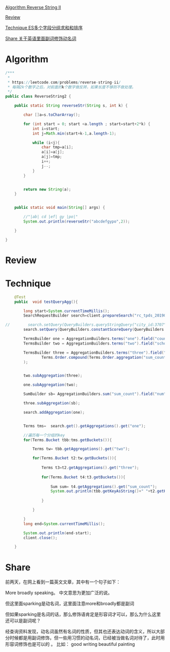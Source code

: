
 [Algorithm Reverse String II](#algorithm)

 [Review](#review)

 [Technique ES多个字段分组求和和排序](#technique)

 [Share 关于英语里面副词修饰动名词 ](#share)


# Algorithm

```java
/***
 *
 * https://leetcode.com/problems/reverse-string-ii/
 * 每隔2k个数字之后，对前面的k个数字做反转，如果长度不够则不做处理。
 */
public class ReverseString2 {

    public static String reverseStr(String s, int k) {

        char []a=s.toCharArray();

        for (int start = 0; start <a.length ; start=start+2*k) {
            int i=start;
            int j=Math.min(start+k-1,a.length-1);

            while (i<j){
                char tmp=a[i];
                a[i]=a[j];
                a[j]=tmp;
                i++;
                j--;
            }
        }


        return new String(a);
    }


    public static void main(String[] args) {

        //"|ab| cd |ef| gy |po|"
        System.out.println(reverseStr("abcdefgypo",2));

    }

}

```


# Review


# Technique

```java
    @Test
    public  void testQueryAgg(){

        long start=System.currentTimeMillis();
        SearchRequestBuilder search=client.prepareSearch("rc_tpds_20190222").setTypes("rc_tpds");

//        search.setQuery(QueryBuilders.queryStringQuery("city_id:3707"));
        search.setQuery(QueryBuilders.constantScoreQuery(QueryBuilders.queryStringQuery("city_id:3707")));

        TermsBuilder one = AggregationBuilders.terms("one").field("county_id");
        TermsBuilder two = AggregationBuilders.terms("two").field("school_id");

        TermsBuilder three = AggregationBuilders.terms("three").field("user_id").order(
                Terms.Order.compound(Terms.Order.aggregation("sum_count",false))//先按count，降序排)
        );


        two.subAggregation(three);

        one.subAggregation(two);

        SumBuilder sb= AggregationBuilders.sum("sum_count").field("num");

        three.subAggregation(sb);

        search.addAggregation(one);


        Terms tms=  search.get().getAggregations().get("one");

        //遍历每一个分组的key
        for(Terms.Bucket tbb:tms.getBuckets()){

            Terms tw= tbb.getAggregations().get("two");

            for(Terms.Bucket t2:tw.getBuckets()){
                
                Terms t3=t2.getAggregations().get("three");
                
                for(Terms.Bucket t4:t3.getBuckets()){
                    
                    Sum sum= t4.getAggregations().get("sum_count");
                    System.out.println(tbb.getKeyAsString()+" "+t2.getKeyAsString()  +"  "+t4.getKeyAsString()+ " "+t4.getDocCount()+" "+sum.getValue());
                    
                }

            }

        }
        long end=System.currentTimeMillis();

        System.out.println(end-start);
        client.close();

    }
```



# Share

前两天，在网上看到一篇英文文章，其中有一个句子如下：

More broadly speaking。 中文意思为更加广泛的说。

但这里面sparking是动名词，这里面注意more和broadly都是副词


但如果sparking是名词的话，那么修饰语肯定是形容词才可以，那么为什么这里还可以是副词呢？

经查询资料发现，动名词虽然有名词的性质，但其也还表达动词的含义，所以大部分时候都是用副词修饰，但一些用习惯的动名词，已经被当做名词对待了，此时用形容词修饰也是可以的 。
比如：
good writing
beautiful painting





